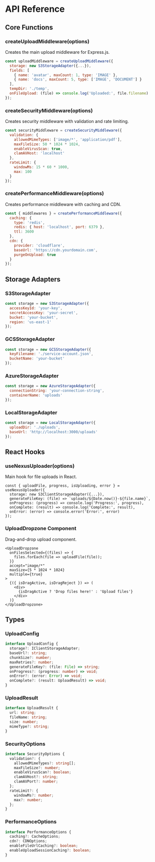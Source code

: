 # API Reference

## Core Functions

### createUploadMiddleware(options)

Creates the main upload middleware for Express.js.

```javascript
const uploadMiddleware = createUploadMiddleware({
  storage: new S3StorageAdapter({...}),
  fields: [
    { name: 'avatar', maxCount: 1, type: 'IMAGE' },
    { name: 'docs', maxCount: 5, type: ['IMAGE', 'DOCUMENT'] }
  ],
  tempDir: './temp',
  onFileUpload: (file) => console.log('Uploaded:', file.filename)
});
```

### createSecurityMiddleware(options)

Creates security middleware with validation and rate limiting.

```javascript
const securityMiddleware = createSecurityMiddleware({
  validation: {
    allowedMimeTypes: ['image/*', 'application/pdf'],
    maxFileSize: 50 * 1024 * 1024,
    enableVirusScan: true,
    clamAVHost: 'localhost'
  },
  rateLimit: {
    windowMs: 15 * 60 * 1000,
    max: 100
  }
});
```

### createPerformanceMiddleware(options)

Creates performance middleware with caching and CDN.

```javascript
const { middlewares } = createPerformanceMiddleware({
  caching: {
    type: 'redis',
    redis: { host: 'localhost', port: 6379 },
    ttl: 3600
  },
  cdn: {
    provider: 'cloudflare',
    baseUrl: 'https://cdn.yourdomain.com',
    purgeOnUpload: true
  }
});
```

## Storage Adapters

### S3StorageAdapter

```javascript
const storage = new S3StorageAdapter({
  accessKeyId: 'your-key',
  secretAccessKey: 'your-secret',
  bucket: 'your-bucket',
  region: 'us-east-1'
});
```

### GCSStorageAdapter

```javascript
const storage = new GCSStorageAdapter({
  keyFilename: './service-account.json',
  bucketName: 'your-bucket'
});
```

### AzureStorageAdapter

```javascript
const storage = new AzureStorageAdapter({
  connectionString: 'your-connection-string',
  containerName: 'uploads'
});
```

### LocalStorageAdapter

```javascript
const storage = new LocalStorageAdapter({
  uploadDir: './uploads',
  baseUrl: 'http://localhost:3000/uploads'
});
```

## React Hooks

### useNexusUploader(options)

Main hook for file uploads in React.

```tsx
const { uploadFile, progress, isUploading, error } = useNexusUploader({
  storage: new S3ClientStorageAdapter({...}),
  generateFileKey: (file) => `uploads/${Date.now()}-${file.name}`,
  onProgress: (progress) => console.log('Progress:', progress),
  onComplete: (result) => console.log('Complete:', result),
  onError: (error) => console.error('Error:', error)
});
```

### UploadDropzone Component

Drag-and-drop upload component.

```tsx
<UploadDropzone
  onFilesSelected={(files) => {
    files.forEach(file => uploadFile(file));
  }}
  accept="image/*"
  maxSize={5 * 1024 * 1024}
  multiple={true}
>
  {({ isDragActive, isDragReject }) => (
    <div>
      {isDragActive ? 'Drop files here!' : 'Upload files'}
    </div>
  )}
</UploadDropzone>
```

## Types

### UploadConfig

```typescript
interface UploadConfig {
  storage?: IClientStorageAdapter;
  baseUrl?: string;
  chunkSize?: number;
  maxRetries?: number;
  generateFileKey?: (file: File) => string;
  onProgress?: (progress: number) => void;
  onError?: (error: Error) => void;
  onComplete?: (result: UploadResult) => void;
}
```

### UploadResult

```typescript
interface UploadResult {
  url: string;
  fileName: string;
  size: number;
  mimeType?: string;
}
```

### SecurityOptions

```typescript
interface SecurityOptions {
  validation?: {
    allowedMimeTypes?: string[];
    maxFileSize?: number;
    enableVirusScan?: boolean;
    clamAVHost?: string;
    clamAVPort?: number;
  };
  rateLimit?: {
    windowMs?: number;
    max?: number;
  };
}
```

### PerformanceOptions

```typescript
interface PerformanceOptions {
  caching?: CacheOptions;
  cdn?: CDNOptions;
  enableFileUrlCaching?: boolean;
  enableUploadSessionCaching?: boolean;
}
```
